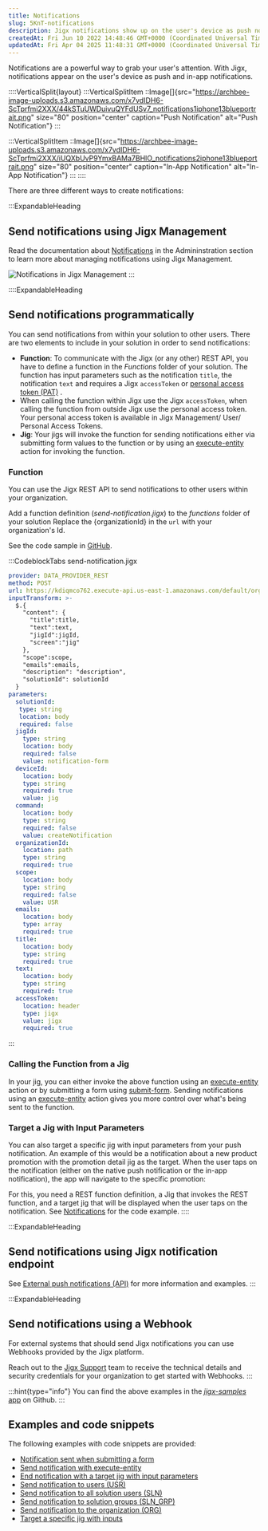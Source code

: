 ```yaml
---
title: Notifications
slug: 5KnT-notifications
description: Jigx notifications show up on the user's device as push notifications and in-app notifications
createdAt: Fri Jun 10 2022 14:48:46 GMT+0000 (Coordinated Universal Time)
updatedAt: Fri Apr 04 2025 11:48:31 GMT+0000 (Coordinated Universal Time)
---
```


Notifications are a powerful way to grab your user's attention. With Jigx, notifications appear on the user's device as push and in-app notifications.

::::VerticalSplit{layout}
:::VerticalSplitItem
::Image[]{src="https://archbee-image-uploads.s3.amazonaws.com/x7vdIDH6-ScTprfmi2XXX/44kSTuUWDuivuQYFdUSv7_notifications1iphone13blueportrait.png" size="80" position="center" caption="Push Notification" alt="Push Notification"}
:::

:::VerticalSplitItem
::Image[]{src="https://archbee-image-uploads.s3.amazonaws.com/x7vdIDH6-ScTprfmi2XXX/iUQXbUvP9YmxBAMa7BHlO_notifications2iphone13blueportrait.png" size="80" position="center" caption="In-App Notification" alt="In-App Notification"}
:::
::::

There are three different ways to create notifications:

:::ExpandableHeading
## Send notifications using Jigx Management

Read the documentation about [Notifications](./../../Administration/Notifications.md) in the Admininstration section to learn more about managing notifications using Jigx Management.

![Notifications in Jigx Management](https://archbee-image-uploads.s3.amazonaws.com/x7vdIDH6-ScTprfmi2XXX/JldIE0qNNgg_msKimWc3N_plukx9ok2o3vgpjzsqconbildschirmfoto-2022-06-10-um-165428.png "Notifications in Jigx Management")
:::

::::ExpandableHeading
## Send notifications programmatically

You can send notifications from within your solution to other users. There are two elements to include in your solution in order to send notifications:


- **Function**: To communicate with the Jigx (or any other) REST API, you have to define a function in the *Functions* folder of your solution. The function has input parameters such as the notification `title`, the notification `text` and requires a Jigx `accessToken` or [personal access token (PAT)](<./../../Administration/My profile.md>) .
- When calling the function within Jigx use the Jigx `accessToken`, when  calling the function from outside Jigx use the personal access token. Your personal access token is available in Jigx Management/ User/ Personal Access Tokens.
- **Jig**: Your jigs will invoke the function for sending notifications either via submitting form values to the function or by using an [execute-entity]() action for invoking the function.

### Function

You can use the Jigx REST API to send notifications to other users within your organization.

Add a function definition (*send-notification.jigx*) to the *functions* folder of your solution  Replace the \{organizationId} in the `url` with your organization's Id.

See the code sample in <a href="https://github.com/jigx-com/jigx-samples/blob/main/quickstart/jigx-samples/functions/Notifications/send-notification.jigx" target="_blank">GitHub</a>.

:::CodeblockTabs
send-notification.jigx

```yaml
provider: DATA_PROVIDER_REST
method: POST
url: https://kdiqmco762.execute-api.us-east-1.amazonaws.com/default/organizations/{organizationId}/notifications
inputTransform: >-
  $.{
    "content": {
      "title":title,
      "text":text,
      "jigId":jigId,
      "screen":"jig" 
    },
    "scope":scope,
    "emails":emails,
    "description": "description",
    "solutionId": solutionId
  }
parameters:
  solutionId:
   type: string
   location: body
   required: false 
  jigId:
    type: string
    location: body
    required: false
    value: notification-form
  deviceId:
    location: body
    type: string
    required: true
    value: jig
  command:
    location: body
    type: string
    required: false
    value: createNotification
  organizationId:
    location: path
    type: string
    required: true
  scope:
    location: body
    type: string
    required: false
    value: USR
  emails:
    location: body
    type: array
    required: true
  title:
    location: body
    type: string
    required: true
  text:
    location: body
    type: string
    required: true
  accessToken:
    location: header
    type: jigx
    value: jigx
    required: true
```
:::

### Calling the Function from a Jig

In your jig, you can either invoke the above function using an [execute-entity]() action or by submitting a form using [submit-form](). Sending notifications using an [execute-entity]() action gives you more control over what's being sent to the function.

### Target a Jig with Input Parameters

You can also target a specific jig with input parameters from your push notification. An example of this would be a notification about a new product promotion with the promotion detail jig as the target. When the user taps on the notification (either on the native push notification or the in-app notification), the app will navigate to the specific promotion:

For this, you need a REST function definition, a Jig that invokes the REST function, and a target jig that will be displayed when the user taps on the notification. See [Notifications]() for the code example.
::::

:::ExpandableHeading
## Send notifications using Jigx notification endpoint

See [External push notifications (API)]() for more information and examples.
:::

:::ExpandableHeading
## Send notifications using a Webhook

For external systems that should send Jigx notifications you can use Webhooks provided by the Jigx platform.

Reach out to the <a href="" target="_blank">Jigx Support</a> team to receive the technical details and security credentials for your organization to get started with Webhooks.
:::

:::hint{type="info"}
You can find the above examples in the <a href="https://github.com/jigx-com/jigx-samples/tree/main/quickstart/jigx-samples/jigs/guide-notifications" target="_blank">*jigx-samples* app</a> on Github.
:::

## Examples and code snippets

The following examples with code snippets are provided:

- [Notification sent when submitting a form]()
- [Send notification with execute-entity]()
- [End notification with a target jig  with input parameters]()
- [Send notification to users (USR)]()
- [Send notification to all solution users (SLN)]()
- [Send notification to solution groups (SLN\_GRP)]()
- [Send notification to the organization (ORG)]()
- [Target a specific jig with inputs]()


